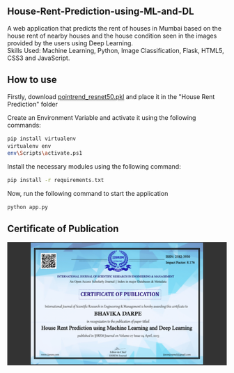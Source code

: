 ## House-Rent-Prediction-using-ML-and-DL
A web application that predicts the rent of houses in Mumbai based on the house rent of nearby houses and  the house condition seen in the images provided by the users using Deep Learning. <br>
Skills Used: Machine Learning, Python, Image Classification, Flask, HTML5, CSS3 and JavaScript.

## How to use
Firstly, download [pointrend_resnet50.pkl](https://github.com/ayoolaolafenwa/PixelLib/releases/download/0.2.0/pointrend_resnet50.pkl) and place it in the "House Rent Prediction" folder<be>

Create an Environment Variable and activate it using the following commands:
```bash
pip install virtualenv
virtualenv env
env\Scripts\activate.ps1
```
Install the necessary modules using the following command:
```bash
pip install -r requirements.txt
```
Now, run the following command to start the application
```bash
python app.py
```

## Certificate of Publication
![Publication Certificate](https://github.com/bhavika372/House-Rent-Prediction-using-ML-and-DL/blob/main/certificate_of_publication.png)
